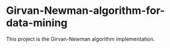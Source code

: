 # Girvan-Newman-algorithm-for-data-mining
This project is the Girvan-Newman algorithm implementation. 
